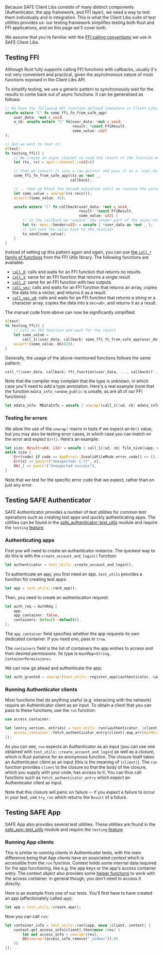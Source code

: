 Because SAFE Client Libs consists of many distinct components (Authenticator, the app framework, and FFI layer), we need a way to test them individually and in integration. This is what the Client Libs suite of test utilities provides us: our testing framework simplifies testing both Rust and FFI applications, and on this page we'll cover both.

We assume that you're familiar with the [FFI calling conventions](./FFI-calling-conventions) we use in SAFE Client Libs.

## Testing FFI

Although Rust fully supports calling FFI functions with callbacks, usually it's not very convenient and practical, given the asynchronous nature of most functions exposed in the Client Libs API.

To simplify testing, we use a generic pattern to synchronously wait for the results to come back out of async functions. It can be generalised as follows:

```rs
// We have the following API function defined somewhere in Client Libs:
unsafe extern "C" fn some_ffi_fn_from_safe_app(
    user_data: *mut c_void,
    o_cb: unsafe extern "C" fn(user_data: *mut c_void,
                               result: *const FfiResult,
                               some_value: u32)
);

// And we want to test it:
#[test]
fn testing_ffi() {
    // We create an async channel to send the result of the function execution
    let (tx, rx) = mpsc::channel::<u32>()

    // then we convert it into a raw pointer and pass it as a `user_data` argument
    some_ffi_fn_from_safe_app(&tx as *mut _,
                              callback);

    // .. then we block the thread execution until we receive the value back:
    let some_value = unwrap!(rx.recv());
    assert!(some_value, 42);

    unsafe extern "C" fn callback(user_data: *mut c_void,
                                  result: *const FfiResult,
                                  some_value: u32) {
        // in the callback we 'unpack' the sender part of the async channel from the user_data argument
        let tx: mpsc::Sender<u32> = unsafe { *user_data as *mut _ };
        // and send the value back to the receiver
        tx.send(some_value);
    }
}
```

Instead of setting up this pattern again and again, you can use [the `call_*` family of functions](https://docs.rs/ffi_utils/0.11.0/ffi_utils/test_utils/index.html) from the FFI Utils library. The following functions are available:

- [`call_0`](https://docs.rs/ffi_utils/0.11.0/ffi_utils/test_utils/fn.call_0.html): calls and waits for an FFI function that returns no results.
- [`call_1`](https://docs.rs/ffi_utils/0.11.0/ffi_utils/test_utils/fn.call_1.html): same for an FFI function that returns a single result.
- [`call_2`](https://docs.rs/ffi_utils/0.11.0/ffi_utils/test_utils/fn.call_2.html): same for an FFI function with two outputs.
- [`call_vec`](https://docs.rs/ffi_utils/0.11.0/ffi_utils/test_utils/fn.call_vec.html): calls and waits for an FFI function that returns an array, copies the data into a vector, and returns it as a result.
- [`call_vec_u8`](https://docs.rs/ffi_utils/0.11.0/ffi_utils/test_utils/fn.call_vec_u8.html): calls and waits for an FFI function that returns a string or a character array, copies the data into a `Vec<u8>`, and returns it as a result.

The manual code from above can now be significantly simplified:

```rs
#[test]
fn testing_ffi() {
    // call an FFI function and wait for the result
    let some_value =
        call_1(|user_data, callback| some_ffi_fn_from_safe_app(user_data, callback));
    assert!(some_value, Ok(42));
}
```

Generally, the usage of the above-mentioned functions follows the same pattern:

```rs
call_*(|user_data, callback| ffi_function(user_data, ..., callback))`.
```

Note that the compiler may complain that the type is unknown, in which case you'll need to add a type annotation. Here's a real example (note that the function `mdata_info_random_public` is unsafe, as are all of our FFI functions):

```rs
let mdata_info: MDataInfo = unsafe { unwrap!(call_1(|ud, cb| mdata_info_random_public(type_tag, ud, cb))) };
```

### Testing for errors

We allow the use of the `unwrap!` macro in tests if we expect an `Ok()` value, but you may also be testing error cases, in which case you can match on the error and expect `Err()`. Here's an example:

```rs
let size: Result<u64, i32> = unsafe { call_1(|ud, cb| file_size(&app, write_h, ud, cb)) };
match size {
    Err(code) if code == AppError::InvalidFileMode.error_code() => (),
    Err(x) => panic!("Unexpected: {:?}", x),
    Ok(_) => panic!("Unexpected success"),
}
```

Note that we test for the specific error code that we expect, rather than on just any error.

## Testing SAFE Authenticator

SAFE Authenticator provides a number of test utilities for common test operations such as creating test apps and quickly authenticating apps. The utilities can be found in the [safe_authenticator::test_utils](https://github.com/maidsafe/safe_client_libs/blob/master/safe_authenticator/src/test_utils.rs) module and require the `testing` [feature](https://github.com/maidsafe/safe_client_libs/wiki/Building-Client-Libs#features).

### Authenticating apps

First you will need to create an authenticator instance. The quickest way to do this is with the `create_account_and_login()` function:

```rs
let authenticator = test_utils::create_account_and_login();
```

To authenticate an app, you first need an app. `test_utils` provides a function for creating test apps:

```rs
let app = test_utils::rand_app();
```

Then, you need to create an authentication request:

```rs
let auth_req = AuthReq {
    app,
    app_container: false,
    containers: Default::default(),
};
```

The `app_container` field specifies whether the app requests its own dedicated container. If you need one, pass in `true`.

The `containers` field is the list of containers the app wishes to access and their desired permissions. Its type is `HashMap<String, ContainerPermissions>`.

We can now go ahead and authenticate the app:

```rs
let auth_granted = unwrap!(test_utils::register_app(&authenticator, &auth_req));
```

### Running Authenticator clients

Most functions that do anything useful (e.g. interacting with the network) require an Authenticator client as an input. To obtain a client that you can pass to these functions, use the `run` function:

```rs
use access_container;

let (entry_version, entries) = test_utils::run(&authenticator, |client| {
    access_container::fetch_authenticator_entry(client).map_err(AuthError::from)
});
```

As you can see, `run` expects an Authenticator as an input (you can use one obtained with `test_utils::create_account_and_login`) as well as a *closure*, which is Rust parlance for an anonymous function. The closure itself takes an Authenticator *client* as an input (this is the meaning of `|client|`). The `run` function provides `client` to the closure so that the body of the closure, which you supply with your code, has access to it. You can thus call functions such as `fetch_authenticator_entry` which expect an Authenticator client as input.

Note that this closure will panic on failure -- if you expect a failure to occur in your test, use `try_run` which returns the `Result` of a future.

## Testing SAFE App

SAFE App also provides several test utilities. These utilities are found in the [safe_app::test_utils](https://github.com/maidsafe/safe_client_libs/blob/master/safe_app/src/test_utils.rs) module and require the `testing` [feature](https://github.com/maidsafe/safe_client_libs/wiki/Building-Client-Libs#features).

### Running App clients

This is similar to running clients in Authenticator tests, with the main difference being that App clients have an associated *context* which is accessible from the `run` function. Context holds some internal data required for the app functioning, like e.g. the app keys or the app's access container entry. The context object also provides some [helper functions](https://github.com/maidsafe/safe_client_libs/blob/8c98425e7ec8e751528d6cb32a1dd3c900764273/safe_app/src/lib.rs#L425-L453) to work with the access container. In general though, you don't need to access it directly.

Here is an example from one of our tests. You'll first have to have created an app (affectionately called `app`):

```rs
let app = test_utils::create_app();
```

Now you can call `run`:

```rs
let container_info = test_utils::run(&app, move |client, context| {
    context.get_access_info(client).then(move |res| {
        let mut access_info = unwrap!(res);
        Ok(unwrap!(access_info.remove("_videos")).0)
    })
});
```
